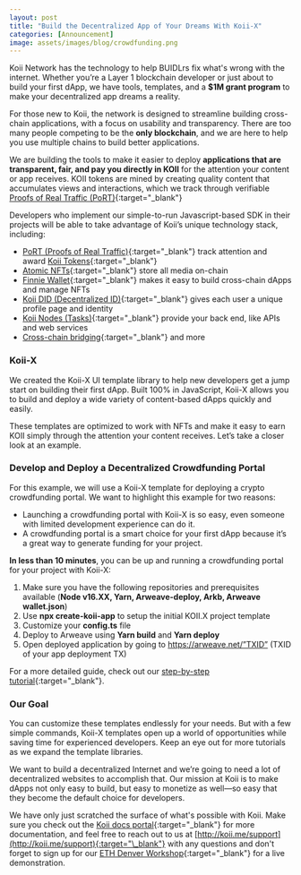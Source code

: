 ```yaml
---
layout: post
title: "Build the Decentralized App of Your Dreams With Koii-X"
categories: [Announcement]
image: assets/images/blog/crowdfunding.png
---
```


Koii Network has the technology to help BUIDLrs fix what's wrong with the internet. Whether you’re a Layer 1 blockchain developer or just about to build your first dApp, we have tools, templates, and a **$1M grant program** to make your decentralized app dreams a reality.

For those new to Koii, the network is designed to streamline building cross-chain applications, with a focus on usability and transparency. There are too many people competing to be the **only blockchain**, and we are here to help you use multiple chains to build better applications.

We are building the tools to make it easier to deploy **applications that are transparent, fair, and pay you directly in KOII** for the attention your content or app receives. KOII tokens are mined by creating quality content that accumulates views and interactions, which we track through verifiable [Proofs of Real Traffic (PoRT)](https://koii.network/proofs-of-real-traffic.pdf){:target="\_blank"}

Developers who implement our simple-to-run Javascript-based SDK in their projects will be able to take advantage of Koii’s unique technology stack, including:

- [PoRT (Proofs of Real Traffic)](https://koii.network/proofs-of-real-traffic.pdf){:target="\_blank"} track attention and award [Koii Tokens](https://blog.koii.network/What-Is-The-Attention_Economy/){:target="\_blank"}
- [Atomic NFTs](https://atomicnft.com){:target="\_blank"} store all media on-chain
- [Finnie Wallet](https://github.com/koii-network/Finnie.site){:target="\_blank"} makes it easy to build cross-chain dApps and manage NFTs
- [Koii DID (Decentralized ID)](https://blog.koii.network/DID/){:target="\_blank"} gives each user a unique profile page and identity
- [Koii Nodes (Tasks)](https://koii.network/earn/everyone){:target="\_blank"} provide your back end, like APIs and web services
- [Cross-chain bridging](https://blog.koii.network/Ethereum-to-Koii/){:target="\_blank"} and more

### Koii-X

We created the Koii-X UI template library to help new developers get a jump start on building their first dApp. Built 100% in JavaScript, Koii-X allows you to build and deploy a wide variety of content-based dApps quickly and easily.

These templates are optimized to work with NFTs and make it easy to earn KOII simply through the attention your content receives. Let’s take a closer look at an example.

### Develop and Deploy a Decentralized Crowdfunding Portal

For this example, we will use a Koii-X template for deploying a crypto crowdfunding portal. We want to highlight this example for two reasons:

- Launching a crowdfunding portal with Koii-X is so easy, even someone with limited development experience can do it.
- A crowdfunding portal is a smart choice for your first dApp because it’s a great way to generate funding for your project.

**In less than 10 minutes**, you can be up and running a crowdfunding portal for your project with Koii-X:

1. Make sure you have the following repositories and prerequisites available (**Node v16.XX, Yarn, Arweave-deploy, Arkb, Arweave wallet.json**)
2. Use **npx create-koii-app** to setup the initial KOII.X project template
3. Customize your **config.ts** file
4. Deploy to Arweave using **Yarn build** and **Yarn deploy**
5. Open deployed application by going to https://arweave.net/”TXID” (TXID of your app deployment TX)

For a more detailed guide, check out our [step-by-step tutorial](https://docs.koii.network/build-dapps-with-koii/template-library/crowdfunding-portal){:target="\_blank"}.

### Our Goal

You can customize these templates endlessly for your needs. But with a few simple commands, Koii-X templates open up a world of opportunities while saving time for experienced developers. Keep an eye out for more tutorials as we expand the template libraries.

We want to build a decentralized Internet and we’re going to need a lot of decentralized websites to accomplish that. Our mission at Koii is to make dApps not only easy to build, but easy to monetize as well—so easy that they become the default choice for developers.

We have only just scratched the surface of what's possible with Koii. Make sure you check out the [Koii docs portal](http://koii.me/dev_docs){:target="\_blank"} for more documentation, and feel free to reach out to us at [http://koii.me/support](http://koii.me/support){:target="\_blank"} with any questions and don't forget to sign up for our [ETH Denver Workshop](https://koii.me/ETHDenWorkshop){:target="\_blank"} for a live demonstration.
